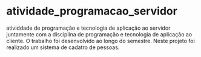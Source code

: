 # atividade_programacao_servidor

atividdade de programação e tecnologia de aplicação ao servidor juntamente com a disciplina de programação e tecnologia de aplicação ao cliente.
O trabalho foi desenvolvido ao longo do semestre. Neste projeto foi realizado um sistema de cadatro de pessoas.
